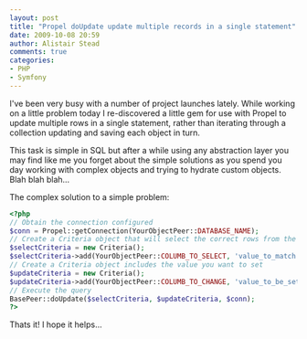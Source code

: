 ```yaml
---
layout: post
title: "Propel doUpdate update multiple records in a single statement"
date: 2009-10-08 20:59
author: Alistair Stead
comments: true
categories:
- PHP
- Symfony
---
```


I've been very busy with a number of project launches lately. While working on a little problem today I re-discovered a little gem for use with Propel to update multiple rows in a single statement, rather than iterating through a collection updating and saving each object in turn.

This task is simple in SQL but after a while using any abstraction layer you may find like me you forget about the simple solutions as you spend you day working with complex objects and trying to hydrate custom objects. Blah blah blah...

The complex solution to a simple problem:

``` php
<?php
// Obtain the connection configured
$conn = Propel::getConnection(YourObjectPeer::DATABASE_NAME);
// Create a Criteria object that will select the correct rows from the database
$selectCriteria = new Criteria();
$selectCriteria->add(YourObjectPeer::COLUMB_TO_SELECT, 'value_to_match');
// Create a Criteria object includes the value you want to set
$updateCriteria = new Criteria();
$updateCriteria->add(YourObjectPeer::COLUMB_TO_CHANGE, 'value_to_be_set');
// Execute the query
BasePeer::doUpdate($selectCriteria, $updateCriteria, $conn);
?>
```

Thats it! I hope it helps...
